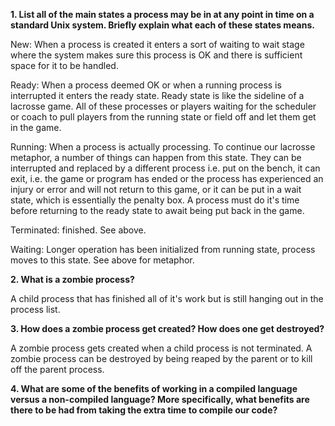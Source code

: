 **1. List all of the main states a process may be in at any point in time on a standard Unix system. Briefly explain what each of these states means.**

New:
When a process is created it enters a sort of waiting to wait stage where the system makes sure this process is OK and there is sufficient space for it to be handled.

Ready:
When a process deemed OK or when a running process is interrupted it enters the ready state. Ready state is like the sideline of a lacrosse game. All of these processes or players waiting for the scheduler or coach to pull players from the running state or field off and let them get in the game.

Running:
When a process is actually processing. To continue our lacrosse metaphor, a number of things can happen from this state. They can be interrupted and replaced by a different process i.e. put on the bench, it can exit, i.e. the game or program has ended or the process has experienced an injury or error and will not return to this game, or it can be put in a wait state, which is essentially the penalty box. A process must do it's time before returning to the ready state to await being put back in the game.

Terminated:
finished. See above.

Waiting:
Longer operation has been initialized from running state, process moves to this state. See above for metaphor. 

**2. What is a zombie process?**

A child process that has finished all of it's work but is still hanging out in the process list.

**3. How does a zombie process get created? How does one get destroyed?**

A zombie process gets created when a child process is not terminated. A zombie process can be destroyed by being reaped by the parent or to kill off the parent process.

**4. What are some of the benefits of working in a compiled language versus a non-compiled language? More specifically, what benefits are there to be had from taking the extra time to compile our code?**

